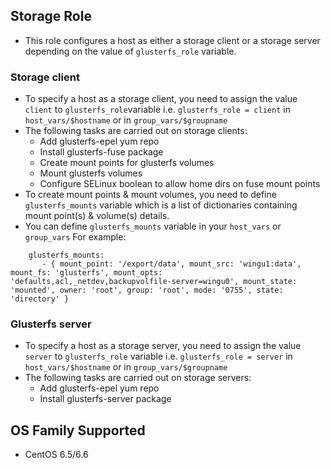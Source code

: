 ## Storage Role
- This role configures a host as either a storage client or a storage
server depending on the value of `glusterfs_role` variable.

### Storage client
- To specify a host as a storage client, you need to assign the value
`client` to `glusterfs_role`variable i.e. `glusterfs_role = client`
in `host_vars/$hostname` or in `group_vars/$groupname`
- The following tasks are carried out on storage clients:
    - Add glusterfs-epel yum repo
    - Install glusterfs-fuse package
    - Create mount points for glusterfs volumes
    - Mount glusterfs volumes
    - Configure SELinux boolean to allow home dirs on fuse mount points
- To create mount points & mount volumes, you need to define
`glusterfs_mounts` variable which is a list of dictionaries containing
mount point(s) & volume(s) details.
- You can define `glusterfs_mounts` variable in your `host_vars` or
`group_vars` For example:
```jinja
    glusterfs_mounts:
       - { mount_point: '/export/data', mount_src: 'wingu1:data', mount_fs: 'glusterfs', mount_opts: 'defaults,acl,_netdev,backupvolfile-server=wingu0', mount_state: 'mounted', owner: 'root', group: 'root', mode: '0755', state: 'directory' }
```

### Glusterfs server
- To specify a host as a storage server, you need to assign the value
`server` to `glusterfs_role` variable i.e. `glusterfs_role = server`
in `host_vars/$hostname` or in `group_vars/$groupname`
- The following tasks are carried out on storage servers:
    - Add glusterfs-epel yum repo
    - Install glusterfs-server package

## OS Family Supported
- CentOS 6.5/6.6
